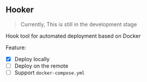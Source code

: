 ## Hooker

> Currently, This is still in the development stage

Hook tool for automated deployment based on Docker

Feature:

- [x] Deploy locally
- [ ] Deploy on the remote
- [ ] Support `docker-compose.yml`
